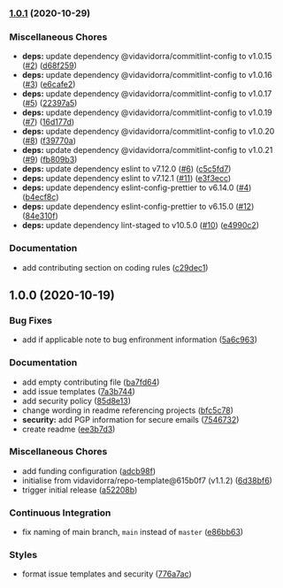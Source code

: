 ### [1.0.1](https://github.com/vidavidorra/.github/compare/v1.0.0...v1.0.1) (2020-10-29)


### Miscellaneous Chores

* **deps:** update dependency @vidavidorra/commitlint-config to v1.0.15 ([#2](https://github.com/vidavidorra/.github/issues/2)) ([d68f259](https://github.com/vidavidorra/.github/commit/d68f2593c0cb52665ff4a9bb0f35208eb7fd5561))
* **deps:** update dependency @vidavidorra/commitlint-config to v1.0.16 ([#3](https://github.com/vidavidorra/.github/issues/3)) ([e6cafe2](https://github.com/vidavidorra/.github/commit/e6cafe2171ede5d3751301901b4d43f01ff5d93b))
* **deps:** update dependency @vidavidorra/commitlint-config to v1.0.17 ([#5](https://github.com/vidavidorra/.github/issues/5)) ([22397a5](https://github.com/vidavidorra/.github/commit/22397a539019dce23c6bd201b450f0f6063043f4))
* **deps:** update dependency @vidavidorra/commitlint-config to v1.0.19 ([#7](https://github.com/vidavidorra/.github/issues/7)) ([16d177d](https://github.com/vidavidorra/.github/commit/16d177d0f8c40a4e5a73c296a14116ce7739745d))
* **deps:** update dependency @vidavidorra/commitlint-config to v1.0.20 ([#8](https://github.com/vidavidorra/.github/issues/8)) ([f39770a](https://github.com/vidavidorra/.github/commit/f39770a0a8cc6c02411124f3ab5f9a85615b0032))
* **deps:** update dependency @vidavidorra/commitlint-config to v1.0.21 ([#9](https://github.com/vidavidorra/.github/issues/9)) ([fb809b3](https://github.com/vidavidorra/.github/commit/fb809b396cd922883350c826af345353d7bcfc82))
* **deps:** update dependency eslint to v7.12.0 ([#6](https://github.com/vidavidorra/.github/issues/6)) ([c5c5fd7](https://github.com/vidavidorra/.github/commit/c5c5fd70ba65daa998cee7340749b8fb4de72f3c))
* **deps:** update dependency eslint to v7.12.1 ([#11](https://github.com/vidavidorra/.github/issues/11)) ([e3f3ecc](https://github.com/vidavidorra/.github/commit/e3f3ecc7f0eb60a9e32773d9264276ebe80c2b7d))
* **deps:** update dependency eslint-config-prettier to v6.14.0 ([#4](https://github.com/vidavidorra/.github/issues/4)) ([b4ecf8c](https://github.com/vidavidorra/.github/commit/b4ecf8c49930661f609670e2939c5c0e06f7cd68))
* **deps:** update dependency eslint-config-prettier to v6.15.0 ([#12](https://github.com/vidavidorra/.github/issues/12)) ([84e310f](https://github.com/vidavidorra/.github/commit/84e310fffa353795989510ea3386e519a40cd1a3))
* **deps:** update dependency lint-staged to v10.5.0 ([#10](https://github.com/vidavidorra/.github/issues/10)) ([e4990c2](https://github.com/vidavidorra/.github/commit/e4990c274c8683238b3713f23ad1406641119558))


### Documentation

* add contributing section on coding rules ([c29dec1](https://github.com/vidavidorra/.github/commit/c29dec16b7f89b1e2724c49babeecea4f635efc2))

## 1.0.0 (2020-10-19)


### Bug Fixes

* add if applicable note to bug enfironment information ([5a6c963](https://github.com/vidavidorra/.github/commit/5a6c963d548c62ff161efb82dfc7fa6636e540fd))


### Documentation

* add empty contributing file ([ba7fd64](https://github.com/vidavidorra/.github/commit/ba7fd648e2a66d5288f4d0b0cecbdadb81d8c6bd))
* add issue templates ([7a3b744](https://github.com/vidavidorra/.github/commit/7a3b7441f4b7ce0d5f7edfddc304a0613a520e17))
* add security policy ([85d8e13](https://github.com/vidavidorra/.github/commit/85d8e13187d7a088ed51a6a564ba226039d5c818))
* change wording in readme referencing projects ([bfc5c78](https://github.com/vidavidorra/.github/commit/bfc5c786622f2da897fd140769d577042686c674))
* **security:** add PGP information for secure emails ([7546732](https://github.com/vidavidorra/.github/commit/75467328da2c5fa50648ff4000ee18754290b6c8))
* create readme ([ee3b7d3](https://github.com/vidavidorra/.github/commit/ee3b7d36472dece85749ae305ecb1fa59ad0b691))


### Miscellaneous Chores

* add funding configuration ([adcb98f](https://github.com/vidavidorra/.github/commit/adcb98f134a2c78999ee7f2449d0233ac295a7f4))
* initialise from vidavidorra/repo-template@615b0f7 (v1.1.2) ([6d38bf6](https://github.com/vidavidorra/.github/commit/6d38bf6f812f596c66d675223becfc2aa9681ea3))
* trigger initial release ([a52208b](https://github.com/vidavidorra/.github/commit/a52208b6d3c0f29ceca08304327e539c824890e1))


### Continuous Integration

* fix naming of main branch, `main` instead of `master` ([e86bb63](https://github.com/vidavidorra/.github/commit/e86bb630686f70e6159aa1e9b46392baa4f7d293))


### Styles

* format issue templates and security ([776a7ac](https://github.com/vidavidorra/.github/commit/776a7acb795f8a85841b85a91a4b7e2d36dc4240))

